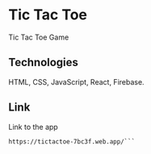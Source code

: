 # Tic Tac Toe
Tic Tac Toe Game

## Technologies 
HTML, CSS, JavaScript, React, Firebase.


## Link
Link to the app
```
https://tictactoe-7bc3f.web.app/```

